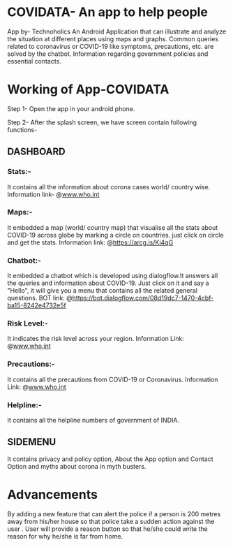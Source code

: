 # COVIDATA- An app to help people
App by- Technoholics
An Android Application that can illustrate and analyze the situation at different places using 
maps and graphs. Common queries related to coronavirus or COVID-19 like symptoms, precautions, etc.
are solved by the chatbot. Information regarding government policies and essential contacts.

# Working of App-COVIDATA
Step 1- Open the app in your android phone.

Step 2- After the splash screen, we have screen contain following functions-

## DASHBOARD

### Stats:- 
It contains all the information about corona cases world/ country wise.
Information link- @www.who.int

### Maps:-
It embedded a map (world/ country map) that visualise all the stats about COVID-19 across
globe by marking a circle on countries.
just click on circle and get the stats.
Information link: @https://arcg.is/Ki4qG

### Chatbot:-
It embedded a chatbot which is developed using dialogflow.It answers all the queries and information 
about COVID-19. Just click on it and say a "Hello", it will give you a menu that contains all the 
related general questions.
BOT link: @https://bot.dialogflow.com/08d19dc7-1470-4cbf-ba15-8242e4732e5f

### Risk Level:-
It indicates the risk level across your region.
Information Link: @www.who.int

### Precautions:-
It contains all the precautions from COVID-19 or Coronavirus.
Information Link: @www.who.int

### Helpline:-
It contains all the helpline numbers of government of INDIA.


## SIDEMENU
It contains privacy and policy option, About the App option and Contact Option and myths about corona in myth busters.

# Advancements

By adding a new feature that can alert the police if a person is 200 metres away from his/her house
so that police take a sudden action against the user . User will provide a reason button so that he/she could
write the reason for why he/she is far from home.
